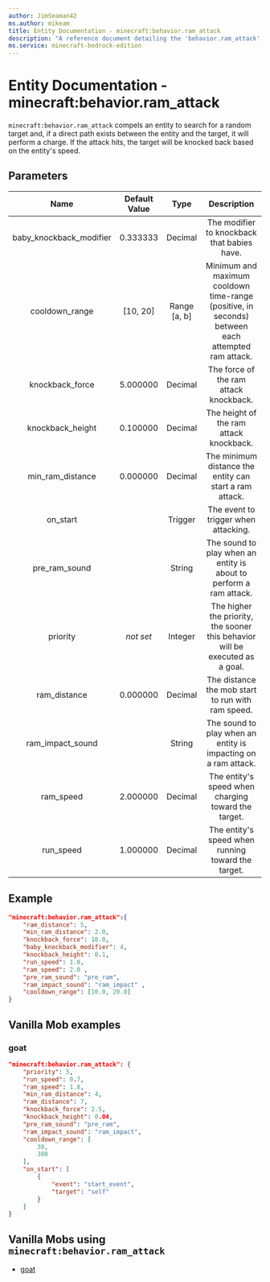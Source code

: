 ```yaml
---
author: JimSeaman42
ms.author: mikeam
title: Entity Documentation - minecraft:behavior.ram_attack
description: "A reference document detailing the 'behavior.ram_attack' entity goal"
ms.service: minecraft-bedrock-edition
---
```


# Entity Documentation - minecraft:behavior.ram_attack

`minecraft:behavior.ram_attack` compels an entity to search for a random target and, if a direct path exists between the entity and the target, it will perform a charge. If the attack hits, the target will be knocked back based on the entity's speed.

## Parameters

| Name| Default Value| Type| Description |
|:-----------:|:-----------:|:-----------:|:-----------:|
| baby_knockback_modifier| 0.333333| Decimal| The modifier to knockback that babies have. |
| cooldown_range| [10, 20]| Range [a, b]| Minimum and maximum cooldown time-range (positive, in seconds) between each attempted ram attack. |
| knockback_force| 5.000000| Decimal| The force of the ram attack knockback. |
| knockback_height| 0.100000| Decimal| The height of the ram attack knockback. |
| min_ram_distance| 0.000000| Decimal| The minimum distance the entity can start a ram attack. |
| on_start| | Trigger| The event to trigger when attacking. |
| pre_ram_sound| | String| The sound to play when an entity is about to perform a ram attack. |
| priority|*not set*|Integer|The higher the priority, the sooner this behavior will be executed as a goal.|
| ram_distance| 0.000000| Decimal| The distance the mob start to run with ram speed. |
| ram_impact_sound| | String| The sound to play when an entity is impacting on a ram attack. |
| ram_speed| 2.000000| Decimal| The entity's speed when charging toward the target. |
| run_speed| 1.000000| Decimal| The entity's speed when running toward the target. |

## Example

```json
"minecraft:behavior.ram_attack":{
    "ram_distance": 5,
    "min_ram_distance": 2.0,
    "knockback_force": 10.0,
    "baby_knockback_modifier": 4,
    "knockback_height": 0.1,
    "run_speed": 1.0,
    "ram_speed": 2.0 ,
    "pre_ram_sound": "pre_ram",
    "ram_impact_sound": "ram_impact" ,
    "cooldown_range": [10.0, 20.0]
}
```

## Vanilla Mob examples

### goat

```json
"minecraft:behavior.ram_attack": {
    "priority": 5,
    "run_speed": 0.7,
    "ram_speed": 1.8,
    "min_ram_distance": 4,
    "ram_distance": 7,
    "knockback_force": 2.5,
    "knockback_height": 0.04,
    "pre_ram_sound": "pre_ram",
    "ram_impact_sound": "ram_impact",
    "cooldown_range": [
        30,
        300
    ],
    "on_start": [
        {
            "event": "start_event",
            "target": "self"
        }
    ]
}
```

## Vanilla Mobs using `minecraft:behavior.ram_attack`

- [goat](../../../../Source/VanillaBehaviorPack_Snippets/entities/goat.md)
